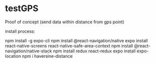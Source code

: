 # testGPS
Proof of concept (send data within distance from gps point)

install process:

npm install -g expo-cli
npm install @react-navigation/native
expo install react-native-screens react-native-safe-area-context
npm install @react-navigation/native-stack
npm install redux react-redux
expo install expo-location
npm i haversine-distance
